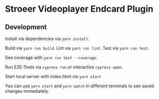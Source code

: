 Stroeer Videoplayer Endcard Plugin
==================================

## Development

Install via dependencies via `yarn install`.

Build via `yarn run build`. Lint via `yarn run lint`. Test via `yarn run test`.

See coverage with `yarn run test --coverage`.

Run E2E-Tests via `cypress run` or interactive `cypress open`.

Start local server with index.html via `yarn start`

You can use `yarn start` and `yarn watch` in different terminals to see saved changes immediately.
